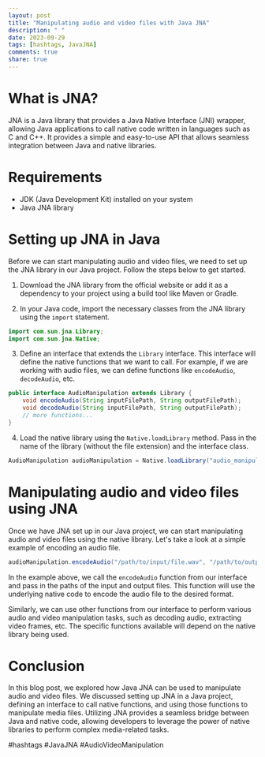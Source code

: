 ```yaml
---
layout: post
title: "Manipulating audio and video files with Java JNA"
description: " "
date: 2023-09-29
tags: [hashtags, JavaJNA]
comments: true
share: true
---
```


# What is JNA?

JNA is a Java library that provides a Java Native Interface (JNI) wrapper, allowing Java applications to call native code written in languages such as C and C++. It provides a simple and easy-to-use API that allows seamless integration between Java and native libraries.

# Requirements
- JDK (Java Development Kit) installed on your system
- Java JNA library

# Setting up JNA in Java

Before we can start manipulating audio and video files, we need to set up the JNA library in our Java project. Follow the steps below to get started.

1. Download the JNA library from the official website or add it as a dependency to your project using a build tool like Maven or Gradle.

2. In your Java code, import the necessary classes from the JNA library using the `import` statement.

```java
import com.sun.jna.Library;
import com.sun.jna.Native;
```

3. Define an interface that extends the `Library` interface. This interface will define the native functions that we want to call. For example, if we are working with audio files, we can define functions like `encodeAudio`, `decodeAudio`, etc.

```java
public interface AudioManipulation extends Library {
    void encodeAudio(String inputFilePath, String outputFilePath);
    void decodeAudio(String inputFilePath, String outputFilePath);
    // more functions...
}
```

4. Load the native library using the `Native.loadLibrary` method. Pass in the name of the library (without the file extension) and the interface class.

```java
AudioManipulation audioManipulation = Native.loadLibrary("audio_manipulation", AudioManipulation.class);
```

# Manipulating audio and video files using JNA

Once we have JNA set up in our Java project, we can start manipulating audio and video files using the native library. Let's take a look at a simple example of encoding an audio file.

```java
audioManipulation.encodeAudio("/path/to/input/file.wav", "/path/to/output/file.mp3");
```

In the example above, we call the `encodeAudio` function from our interface and pass in the paths of the input and output files. This function will use the underlying native code to encode the audio file to the desired format.

Similarly, we can use other functions from our interface to perform various audio and video manipulation tasks, such as decoding audio, extracting video frames, etc. The specific functions available will depend on the native library being used.

# Conclusion

In this blog post, we explored how Java JNA can be used to manipulate audio and video files. We discussed setting up JNA in a Java project, defining an interface to call native functions, and using those functions to manipulate media files. Utilizing JNA provides a seamless bridge between Java and native code, allowing developers to leverage the power of native libraries to perform complex media-related tasks.

#hashtags
#JavaJNA #AudioVideoManipulation